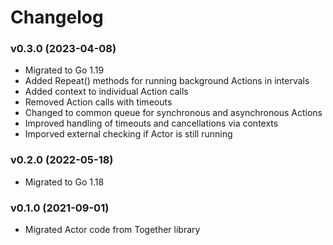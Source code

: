 # Changelog

### v0.3.0 (2023-04-08)

* Migrated to Go 1.19
* Added Repeat() methods for running background Actions in intervals
* Added context to individual Action calls
* Removed Action calls with timeouts
* Changed to common queue for synchronous and asynchronous Actions
* Improved handling of timeouts and cancellations via contexts
* Imporved external checking if Actor is still running

### v0.2.0 (2022-05-18)

* Migrated to Go 1.18

### v0.1.0 (2021-09-01)

* Migrated Actor code from Together library
